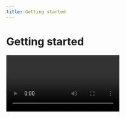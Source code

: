 ```yaml
---
title: Getting started
---
```

# Getting started

<Video url="https://www.youtube.com/embed/rsOArUaBsPA" aspect="1x1" />

<a href="http://battleaxe.co/rubberhose" class="nav-link action-button">Buy Rubberhose 3</a>

## Installation
<Install 
    extension 
    name="Rubberhose 3" 
    :hosts="['After Effects']"
/>

## License agreement

<eula
    name="Rubberhose3" />